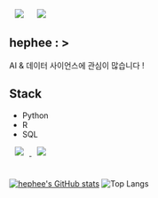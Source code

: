 <div>
    <img 
        src="https://hits.seeyoufarm.com/api/count/incr/badge.svg?url=https%3A%2F%2Fgithub.com%2FAlpoxDev"
        style="height : auto; margin-left : 10px; margin-right : 10px;"/>
    <img 
        src="https://img.shields.io/github/followers/hephee?label=hephee%20Followers&style=social"
        style="height : auto; margin-left : 10px; margin-right : 10px;"/>
</div>

## hephee : >

AI & 데이터 사이언스에 관심이 많습니다 !

## Stack

- Python
- R
- SQL

<a href="https://instagram.com/eunhee_kkim">
    <img 
        src="http://img.shields.io/badge/-Instagram-black?style=flat&logo=Instagram&link=https://instagram.com/alpox.dev/"
        style="height : auto; margin-left : 10px; margin-right : 10px;"/>
</a>
<a href="https://eh22.tistory.com">
    <img 
        src="http://img.shields.io/badge/-Tech%20Blog-655ced?style=flat&logo=github&link=https://alpox.kr"
        style="height : auto; margin-left : 10px; margin-right : 10px;"/>
</a>

#
<div align="left">
    
[![hephee's GitHub stats](https://github-readme-stats.vercel.app/api?username=hephee&show_icons=true&theme=tokyonight)](https://github.com/hephee/github-readme-stats)
![Top Langs](https://github-readme-stats.vercel.app/api/top-langs/?username=hephee&layout=compact&theme=tokyonight)

</div>

